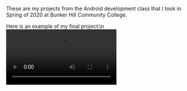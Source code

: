 These are my projects from the Android development class that I took in Spring of 2020 at Bunker Hill Community College.

Here is an example of my final project:\n
<video src="https://github.com/user-attachments/assets/d511d382-f658-4c12-b691-2ed30fa8cddc"/>
